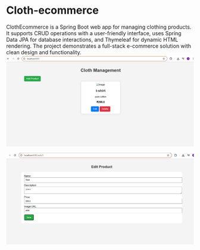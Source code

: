 # Cloth-ecommerce
ClothEcommerce is a Spring Boot web app for managing clothing products. It supports CRUD operations with a user-friendly interface, uses Spring Data JPA for database interactions, and Thymeleaf for dynamic HTML rendering. The project demonstrates a full-stack e-commerce solution with clean design and functionality.
![Image Alt](https://github.com/Vamshi-krishna-23/Cloth-ecommerce/blob/3d641d6500a0f262a25382f231855c5354e565db/Screenshot%202025-05-29%20154703.png)

![Image Alt](https://github.com/Vamshi-krishna-23/Cloth-ecommerce/blob/461578d3e2acf881e1dcc573ad59ed1b5eba9ac6/Screenshot%202025-05-29%20154818.png)
